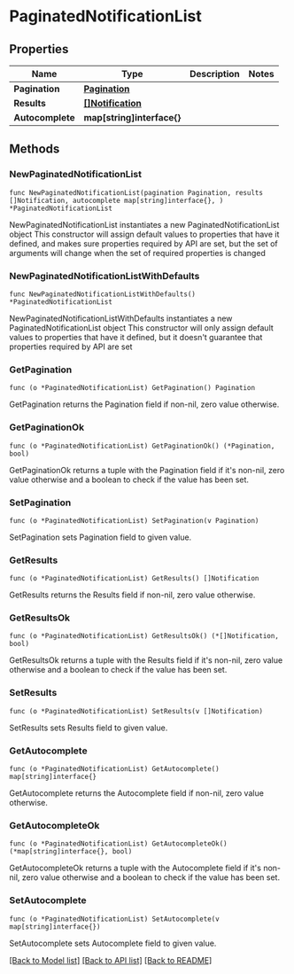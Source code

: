 # PaginatedNotificationList

## Properties

Name | Type | Description | Notes
------------ | ------------- | ------------- | -------------
**Pagination** | [**Pagination**](Pagination.md) |  | 
**Results** | [**[]Notification**](Notification.md) |  | 
**Autocomplete** | **map[string]interface{}** |  | 

## Methods

### NewPaginatedNotificationList

`func NewPaginatedNotificationList(pagination Pagination, results []Notification, autocomplete map[string]interface{}, ) *PaginatedNotificationList`

NewPaginatedNotificationList instantiates a new PaginatedNotificationList object
This constructor will assign default values to properties that have it defined,
and makes sure properties required by API are set, but the set of arguments
will change when the set of required properties is changed

### NewPaginatedNotificationListWithDefaults

`func NewPaginatedNotificationListWithDefaults() *PaginatedNotificationList`

NewPaginatedNotificationListWithDefaults instantiates a new PaginatedNotificationList object
This constructor will only assign default values to properties that have it defined,
but it doesn't guarantee that properties required by API are set

### GetPagination

`func (o *PaginatedNotificationList) GetPagination() Pagination`

GetPagination returns the Pagination field if non-nil, zero value otherwise.

### GetPaginationOk

`func (o *PaginatedNotificationList) GetPaginationOk() (*Pagination, bool)`

GetPaginationOk returns a tuple with the Pagination field if it's non-nil, zero value otherwise
and a boolean to check if the value has been set.

### SetPagination

`func (o *PaginatedNotificationList) SetPagination(v Pagination)`

SetPagination sets Pagination field to given value.


### GetResults

`func (o *PaginatedNotificationList) GetResults() []Notification`

GetResults returns the Results field if non-nil, zero value otherwise.

### GetResultsOk

`func (o *PaginatedNotificationList) GetResultsOk() (*[]Notification, bool)`

GetResultsOk returns a tuple with the Results field if it's non-nil, zero value otherwise
and a boolean to check if the value has been set.

### SetResults

`func (o *PaginatedNotificationList) SetResults(v []Notification)`

SetResults sets Results field to given value.


### GetAutocomplete

`func (o *PaginatedNotificationList) GetAutocomplete() map[string]interface{}`

GetAutocomplete returns the Autocomplete field if non-nil, zero value otherwise.

### GetAutocompleteOk

`func (o *PaginatedNotificationList) GetAutocompleteOk() (*map[string]interface{}, bool)`

GetAutocompleteOk returns a tuple with the Autocomplete field if it's non-nil, zero value otherwise
and a boolean to check if the value has been set.

### SetAutocomplete

`func (o *PaginatedNotificationList) SetAutocomplete(v map[string]interface{})`

SetAutocomplete sets Autocomplete field to given value.



[[Back to Model list]](../README.md#documentation-for-models) [[Back to API list]](../README.md#documentation-for-api-endpoints) [[Back to README]](../README.md)


